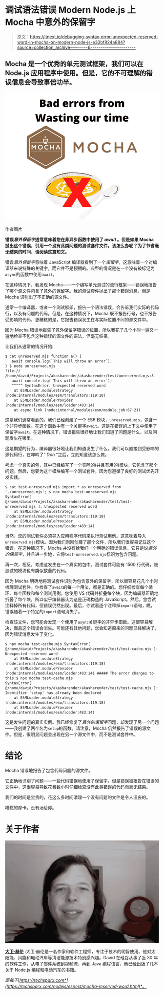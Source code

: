 # 调试语法错误 Modern Node.js 上 Mocha 中意外的保留字

> 原文：<https://itnext.io/debugging-syntax-error-unexpected-reserved-word-in-mocha-on-modern-node-js-e33bf824a884?source=collection_archive---------6----------------------->

## Mocha 是一个优秀的单元测试框架，我们可以在 Node.js 应用程序中使用。但是，它的不可理解的错误信息会导致事倍功半。

![](img/633de66a364553ba54547896e0f7963e.png)

作者图片

**错误*意外保留字*通常意味着您在非异步函数中使用了 *await* 。但是如果 Mocha 抛出这个错误，引用一个没有此类问题的测试套件文件，该怎么办呢？为了节省毫无结果的时间，请阅读这篇短文。**

错误*意外保留字*意味着 JavaScript 编译器看到了一个*保留字*，这意味着一个对编译器来说特殊的关键字，而它并不是预期的。典型的情况是在一个没有被标记为`async`的函数中使用`await`。

在这种情况下，我发现 Mocha——一个编写单元测试的流行框架——错误地报告了哪个源文件包含了意外的保留字。我的测试套件抛出了那个错误消息，但是 Mocha 识别出了不正确的源文件。

通常一个编译器，或者一个测试框架，报告一个语法错误，会告诉我们实际的代码行，以及有问题的代码。但是，在这种情况下，Mocha 既不报告行号，也不报告受影响的代码，更糟糕的是，它报告错误发生在与实际位置不同的源文件中。

因为 Mocha 错误地报告了意外保留字错误的位置，所以我花了几个小时一遍又一遍地检查不包含这种错误的源文件的语法，但毫无结果。

让我们从通常的情况开始:

```
$ cat unreserved.mjs function a() {
   await console.log(`This will throw an error`); 
} $ node unreserved.mjs 
file:// /home/david/Projects/akasharender/akasharender/test/unreserved.mjs:3
   await console.log(`This will throw an error`);
   ^^^^^ SyntaxError: Unexpected reserved word
    at ESMLoader.moduleStrategy (node:internal/modules/esm/translators:119:18)
    at ESMLoader.moduleProvider (node:internal/modules/esm/loader:483:14)
    at async link (node:internal/modules/esm/module_job:67:21)
```

这是我们通常看到的。我们已经创建了一个 ES6 模块，`unreserved.mjs`，包含一个非异步函数。在这个函数中有一个关键字`await`。这是在错误的上下文中使用了保留字`await`。在这种情况下，错误报告很好地让我们知道了问题是什么，以及问题发生在哪里。

这是期望的行为，编译器很好地让我们知道发生了什么。我们可以直接到受影响的源代码行，在呻吟了“ *Doh* ”之后，立刻知道该怎么做。

考虑一个真实的包，其中已经编写了一个实际的(并且有用的)模块，它包含了那个问题。然后，您要为这个模块编写一个测试套件，因为您遵循了良好的测试优先开发实践。

```
$ cat test-unreserved.mjs import * as unreserved from './unreserved.mjs'; $ npx mocha test-unreserved.mjs 
SyntaxError[ @/home/david/Projects/akasharender/akasharender/test/test-unreserved.mjs ]: Unexpected reserved word
    at ESMLoader.moduleStrategy (node:internal/modules/esm/translators:119:18)
    at ESMLoader.moduleProvider (node:internal/modules/esm/loader:483:14)
```

当然，您的测试套件必须导入应用程序代码来执行测试用例。这意味着导入`unreserved.mjs`模块。因为我们刚刚创建了那个文件，所以我们很容易记住这个错误。在这种情况下，Mocha 并没有给我们一个明确的错误信息。它只是说*意外的保留字*，并且进一步地，它将`test-unreserved.mjs`标识为包含问题。

再一次，相反，考虑这发生在一个真实的包中。测试套件可能有 1500 行代码，被测试的模块也有类似数量的代码。

因为 Mocha 明确地将测试套件识别为包含意外的保留字，所以很容易花几个小时梳理测试套件。你检查了`await`的每一个用法，都是正确的。您仔细检查每个循环、每个函数和每个测试用例。您使用 VS 代码并折叠每个块，因为编辑器正确地折叠了每个块，所以似乎编辑器认为这是正确构造的 JavaScript。然后，您尝试注释掉所有代码，但错误仍然出现。最后，你试着逐个注释掉`import`语句，瞧，错误随着一个特定的`import`语句消失了。

检查该文件，您可能会发现一个使用了`async`关键字的非异步函数。这很容易解决，而且这个错误会消失。可能还有其他问题，您会知道原来的问题已经解决了，因为错误消息发生了变化。

```
$ npx mocha test-cache.mjs SyntaxError[ @/home/david/Projects/akasharender/akasharender/test/test-cache.mjs ]: Unexpected reserved word
    at ESMLoader.moduleStrategy (node:internal/modules/esm/translators:119:18)
    at ESMLoader.moduleProvider (node:internal/modules/esm/loader:483:14) ##### The error changes to this:$ npx mocha test-cache.mjs 
SyntaxError[ @/home/david/Projects/akasharender/akasharender/test/test-cache.mjs ]: Identifier 'setup' has already been declared
    at ESMLoader.moduleStrategy (node:internal/modules/esm/translators:119:18)
    at ESMLoader.moduleProvider (node:internal/modules/esm/loader:483:14)
```

这是发生问题的真实实例。我已经修复了*意外的保留字*问题，却发现了另一个问题——我创建了两个名为`setup`的函数。请注意，Mocha 仍然报告了错误的源文件。但是，很明显问题会出现在另一个源文件中，而不是测试套件中。

# 结论

Mocha 错误地报告了包含代码问题的源文件。

它正确地识别了问题——一些代码错误地使用了保留字。但是错误被报告在错误的文件中，这很容易导致花费数小时仔细检查没有此类错误的代码而毫无结果。

我们的时间是宝贵的，花这么多时间清理一个没有问题的文件是令人沮丧的。

糟糕的摩卡。没有汤给你。

# 关于作者

![](img/638062765439ef21fcd5cec68fdc4507.png)

[**大卫·赫伦**](https://davidherron.com/) :大卫·赫伦是一名作家和软件工程师，专注于技术的明智使用。他对太阳能、风能和电动汽车等清洁能源技术特别感兴趣。David 在硅谷从事了近 30 年的软件工作，从电子邮件系统到视频流，再到 Java 编程语言，他已经出版了几本关于 Node.js 编程和电动汽车的书籍。

*原载于*[*https://techsparx.com*](https://techsparx.com/nodejs/esnext/mocha-reserved-word.html)*。*